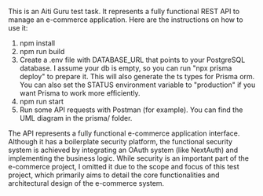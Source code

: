This is an Aiti Guru test task. It represents a fully functional REST API to manage an e-commerce application. Here are the instructions on how to use it:

1. npm install
2. npm run build
3. Create a .env file with DATABASE_URL that points to your PostgreSQL database. I assume your db is empty, so you can run "npx prisma deploy" to prepare it. This will also generate the ts types for Prisma orm. You can also set the STATUS environment variable to "production" if you want Prisma to work more efficiently.
4. npm run start
5. Run some API requests with Postman (for example). You can find the UML diagram in the prisma/ folder.

The API represents a fully functional e-commerce application interface. Although it has a boilerplate security platform, the functional security system is achieved by integrating an OAuth system (like NextAuth) and implementing the business logic. While security is an important part of the e-commerce project, I omitted it due to the scope and focus of this test project, which primarily aims to detail the core functionalities and architectural design of the e-commerce system.